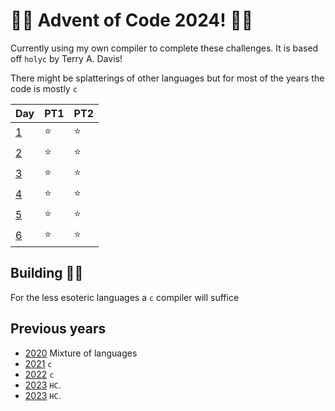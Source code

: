 # 🎄🎁 Advent of Code 2024! 🎁🎄
Currently using my own compiler to complete these challenges. It is based off `holyc` by Terry A. Davis!

There might be splatterings of other languages but for most of the years the code is mostly `c`

| Day | PT1 | PT2 |
| --- | ---- | ---- |
| [1](https://adventofcode.com/2024/day/1) | ⭐ | ⭐ |
| [2](https://adventofcode.com/2024/day/2) | ⭐ | ⭐ |
| [3](https://adventofcode.com/2024/day/3) | ⭐ | ⭐ |
| [4](https://adventofcode.com/2024/day/4) | ⭐ | ⭐ |
| [5](https://adventofcode.com/2024/day/5) | ⭐ | ⭐ |
| [6](https://adventofcode.com/2024/day/6) | ⭐ | ⭐ |

## Building 🎅🏻
For the less esoteric languages a `c` compiler will suffice

## Previous years
- [2020](/2020/README.md) Mixture of languages
- [2021](/2021/README.md) `c`
- [2022](/2022/README.md) `c`
- [2023](/2023/README.md) `HC`.
- [2023](/2024/README.md) `HC`.
